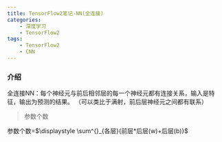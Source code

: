 ```yaml
---
title: TensorFlow2笔记-NN(全连接)
categories: 
    - 深度学习
    - TensorFlow2
tags: 
    - TensorFlow2
    - CNN
---
```

### 介绍

全连接NN：每个神经元与前后相邻层的每一个神经元都有连接关系，输入是特征，输出为预测的结果。
（可以类比于满射，前后层神经元之间都有联系）

>参数个数

参数个数=$\displaystyle \sum^{}_{各层}{前层*后层(w)+后层(b)}$

